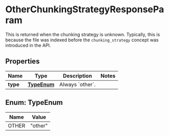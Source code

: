 

# OtherChunkingStrategyResponseParam

This is returned when the chunking strategy is unknown. Typically, this is because the file was indexed before the `chunking_strategy` concept was introduced in the API.

## Properties

| Name | Type | Description | Notes |
|------------ | ------------- | ------------- | -------------|
|**type** | [**TypeEnum**](#TypeEnum) | Always &#x60;other&#x60;. |  |



## Enum: TypeEnum

| Name | Value |
|---- | -----|
| OTHER | &quot;other&quot; |



